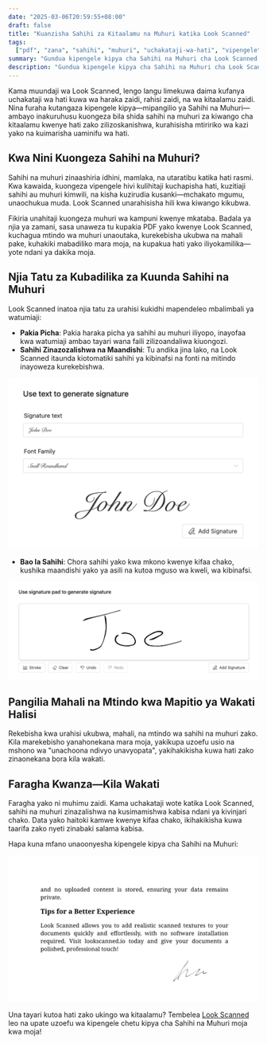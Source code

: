 ```yaml
---
date: "2025-03-06T20:59:55+08:00"
draft: false
title: "Kuanzisha Sahihi za Kitaalamu na Muhuri katika Look Scanned"
tags:
  ["pdf", "zana", "sahihi", "muhuri", "uchakataji-wa-hati", "vipengele"]
summary: "Gundua kipengele kipya cha Sahihi na Muhuri cha Look Scanned kinachokuruhusu kuongeza sahihi na muhuri za kitaalamu kwenye hati zako moja kwa moja kwenye kivinjari chako. Jifunze kuhusu njia mbalimbali za kuunda sahihi, chaguzi za upangaji, na uchakataji unaozingatia faragha."
description: "Gundua kipengele kipya cha Sahihi na Muhuri cha Look Scanned kinachokuruhusu kuongeza sahihi na muhuri za kitaalamu kwenye hati zako moja kwa moja kwenye kivinjari chako. Jifunze kuhusu njia mbalimbali za kuunda sahihi, chaguzi za upangaji, na uchakataji unaozingatia faragha."
---
```


Kama muundaji wa Look Scanned, lengo langu limekuwa daima kufanya uchakataji wa hati kuwa wa haraka zaidi, rahisi zaidi, na wa kitaalamu zaidi. Nina furaha kutangaza kipengele kipya—mipangilio ya Sahihi na Muhuri—ambayo inakuruhusu kuongeza bila shida sahihi na muhuri za kiwango cha kitaalamu kwenye hati zako zilizoskanishwa, kurahisisha mtiririko wa kazi yako na kuimarisha uaminifu wa hati.

## Kwa Nini Kuongeza Sahihi na Muhuri?

Sahihi na muhuri zinaashiria idhini, mamlaka, na utaratibu katika hati rasmi. Kwa kawaida, kuongeza vipengele hivi kulihitaji kuchapisha hati, kuzitiaji sahihi au muhuri kimwili, na kisha kuzirudia kusanki—mchakato mgumu, unaochukua muda. Look Scanned unarahisisha hili kwa kiwango kikubwa.

Fikiria unahitaji kuongeza muhuri wa kampuni kwenye mkataba. Badala ya njia ya zamani, sasa unaweza tu kupakia PDF yako kwenye Look Scanned, kuchagua mtindo wa muhuri unaoutaka, kurekebisha ukubwa na mahali pake, kuhakiki mabadiliko mara moja, na kupakua hati yako iliyokamilika—yote ndani ya dakika moja.

## Njia Tatu za Kubadilika za Kuunda Sahihi na Muhuri

Look Scanned inatoa njia tatu za urahisi kukidhi mapendeleo mbalimbali ya watumiaji:

- **Pakia Picha**: Pakia haraka picha ya sahihi au muhuri iliyopo, inayofaa kwa watumiaji ambao tayari wana faili zilizoandaliwa kiuongozi.
- **Sahihi Zinazozalishwa na Maandishi**: Tu andika jina lako, na Look Scanned itaunda kiotomatiki sahihi ya kibinafsi na fonti na mitindo inayoweza kurekebishwa.

![Mfano wa Sahihi Iliyozalishwa na Maandishi](./use-text-to-generate-signature-example.webp)

- **Bao la Sahihi**: Chora sahihi yako kwa mkono kwenye kifaa chako, kushika maandishi yako ya asili na kutoa mguso wa kweli, wa kibinafsi.

![Mfano wa Bao la Sahihi](./use-signature-pad-to-generate-signature-example.webp)

## Pangilia Mahali na Mtindo kwa Mapitio ya Wakati Halisi

Rekebisha kwa urahisi ukubwa, mahali, na mtindo wa sahihi na muhuri zako. Kila marekebisho yanahonekana mara moja, yakikupa uzoefu usio na mshono wa "unachoona ndivyo unavyopata", yakihakikisha kuwa hati zako zinaonekana bora kila wakati.

## Faragha Kwanza—Kila Wakati

Faragha yako ni muhimu zaidi. Kama uchakataji wote katika Look Scanned, sahihi na muhuri zinazalishwa na kusimamishwa kabisa ndani ya kivinjari chako. Data yako haitoki kamwe kwenye kifaa chako, ikihakikisha kuwa taarifa zako nyeti zinabaki salama kabisa.

Hapa kuna mfano unaoonyesha kipengele kipya cha Sahihi na Muhuri:

![Mfano wa Sahihi na Muhuri](./signature-and-stamp-example.webp)

Una tayari kutoa hati zako ukingo wa kitaalamu? Tembelea [Look Scanned](https://lookscanned.io) leo na upate uzoefu wa kipengele chetu kipya cha Sahihi na Muhuri moja kwa moja!
